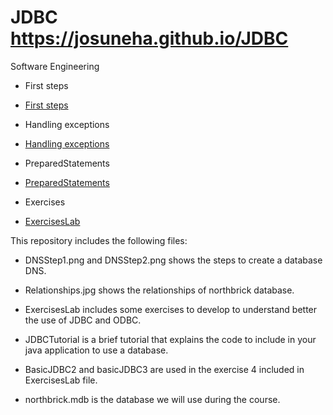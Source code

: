 # JDBC https://josuneha.github.io/JDBC
Software Engineering

* First steps
- [First steps](https://josuneha.github.io/JDBC/JDBCTutorial)
* Handling exceptions  
- [Handling exceptions](https://josuneha.github.io/JDBC/JDBCTutorial2)
* PreparedStatements 
- [PreparedStatements](https://josuneha.github.io/JDBC/JDBCTutorial3)
* Exercises
- [ExercisesLab](https://josuneha.github.io/JDBC/ExercisesLab)


This repository includes the following files:

* DNSStep1.png and DNSStep2.png shows the steps to create a database DNS.

* Relationships.jpg shows the relationships of northbrick database. 

* ExercisesLab includes some exercises to develop to understand better the use of JDBC and ODBC.

* JDBCTutorial is a brief tutorial that explains the code to include in your java application to use a database. 

* BasicJDBC2 and basicJDBC3 are used in the exercise 4 included in ExercisesLab file. 

* northbrick.mdb is the database we will use during the course. 

